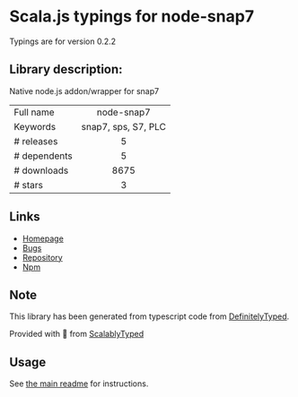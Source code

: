 
# Scala.js typings for node-snap7

Typings are for version 0.2.2

## Library description:
Native node.js addon/wrapper for snap7

|                    |                 |
| ------------------ | :-------------: |
| Full name          | node-snap7 |
| Keywords           | snap7, sps, S7, PLC |
| # releases         | 5 |
| # dependents       | 5 |
| # downloads        | 8675 |
| # stars            | 3 |

## Links
- [Homepage](https://github.com/mathiask88/node-snap7)
- [Bugs](https://github.com/mathiask88/node-snap7/issues)
- [Repository](https://github.com/mathiask88/node-snap7)
- [Npm](https://www.npmjs.com/package/node-snap7)
    


## Note
This library has been generated from typescript code from [DefinitelyTyped](https://definitelytyped.org).

Provided with :purple_heart: from [ScalablyTyped](https://github.com/oyvindberg/ScalablyTyped)

## Usage
See [the main readme](../../readme.md) for instructions.


